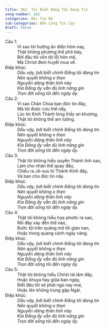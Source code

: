 ```yaml
---
title: 262. Tôi Biết Đấng Tôi Đang Tin
song-number: 262
categories: Đời Tín Đồ
sub-categories: Bền Lòng Tin Cậy
draft: false
---
```

<dl><dt>Câu 1:</dt><dd data-verse="1">Vì sao tôi hưởng ân điển hôm nay, <br/>Thật không phương thế phô bày, <br/>Bởi đâu tôi vốn tội lỗi hôn mê, <br/>Mà Christ đem huyết mua về. </dd><dt>Điệp khúc:</dt><dd data-chorus="1"><em>Dầu vậy, bởi biết chính Đấng tôi đang tin <br/>Nên quyết không e thẹn <br/>Nguyền dâng thân linh này <br/>Kìa Đấng ấy vẫn đủ linh năng gìn <br/>Trọn đời sống tôi đến ngày ấy. </em></dd><dt>Câu 2:</dt><dd data-verse="2">Vì sao Chân Chúa ban đức tin đây, <br/>Mà tôi được cứu thế nầy, <br/>Lúc tin Kinh Thánh lòng thấy an khương, <br/>Thật tôi không thể am tường. </dd><dt>Điệp khúc:</dt><dd data-chorus="1"><em>Dầu vậy, bởi biết chính Đấng tôi đang tin <br/>Nên quyết không e thẹn <br/>Nguyền dâng thân linh này <br/>Kìa Đấng ấy vẫn đủ linh năng gìn <br/>Trọn đời sống tôi đến ngày ấy. </em></dd><dt>Câu 3:</dt><dd data-verse="3">Thật tôi không hiểu quyền Thánh linh sao, <br/>Làm cho nhân thế quay đầu, <br/>Chiếu ra Jê-sus từ Thánh Kinh đây, <br/>Và ban cho đức tin nầy. </dd><dt>Điệp khúc:</dt><dd data-chorus="1"><em>Dầu vậy, bởi biết chính Đấng tôi đang tin <br/>Nên quyết không e thẹn <br/>Nguyền dâng thân linh này <br/>Kìa Đấng ấy vẫn đủ linh năng gìn <br/>Trọn đời sống tôi đến ngày ấy. </em></dd><dt>Câu 4:</dt><dd data-verse="4">Thật tôi không hiểu họa phước ra sao, <br/>Rồi đây xảy đến thế nào, <br/>Bước tội trên quãng mờ tối gian nan, <br/>Hoặc trong quang cảnh ngày vàng. </dd><dt>Điệp khúc:</dt><dd data-chorus="1"><em>Dầu vậy, bởi biết chính Đấng tôi đang tin <br/>Nên quyết không e thẹn <br/>Nguyền dâng thân linh này <br/>Kìa Đấng ấy vẫn đủ linh năng gìn <br/>Trọn đời sống tôi đến ngày ấy. </em></dd><dt>Câu 5:</dt><dd data-verse="5">Thật tôi không hiểu Christ tái lâm đây, <br/>Hoặc khuya hay giữa ban ngày, <br/>Biết đâu tôi sẽ phải ngủ nay mai, <br/>Hoặc lên không trung gặp Ngài. </dd><dt>Điệp khúc:</dt><dd data-chorus="1"><em>Dầu vậy, bởi biết chính Đấng tôi đang tin <br/>Nên quyết không e thẹn <br/>Nguyền dâng thân linh này <br/>Kìa Đấng ấy vẫn đủ linh năng gìn <br/>Trọn đời sống tôi đến ngày ấy. </em></dd></dl>